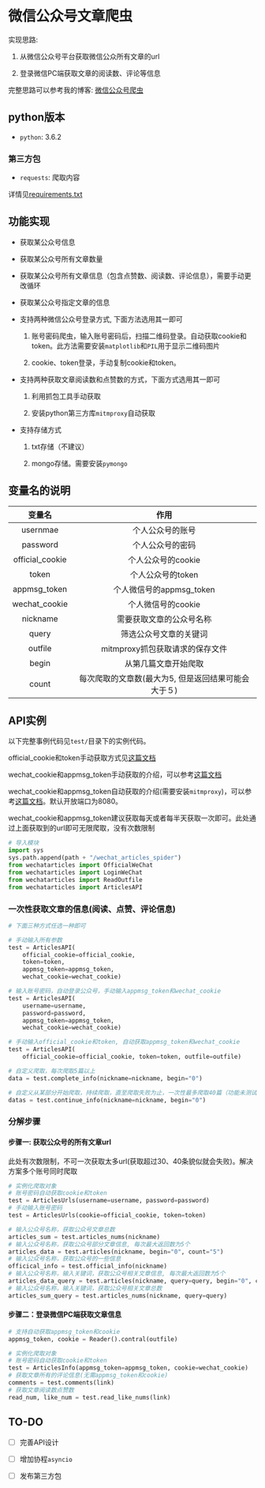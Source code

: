 # 微信公众号文章爬虫

实现思路:

1. 从微信公众号平台获取微信公众所有文章的url

2. 登录微信PC端获取文章的阅读数、评论等信息

完整思路可以参考我的博客: [微信公众号爬虫](http://blog.csdn.net/wnma3mz/article/details/78570580)

## python版本

- `python`: 3.6.2

### 第三方包

- `requests`: 爬取内容

详情见[requirements.txt](https://github.com/wnma3mz/wechat_articles_spider/blob/master/requirements.txt)

## 功能实现

- 获取某公众号信息

- 获取某公众号所有文章数量

- 获取某公众号所有文章信息（包含点赞数、阅读数、评论信息），需要手动更改循环

- 获取某公众号指定文章的信息

- 支持两种微信公众号登录方式, 下面方法选用其一即可

    1. 账号密码爬虫，输入账号密码后，扫描二维码登录。自动获取cookie和token。此方法需要安装`matplotlib`和`PIL`用于显示二维码图片

    2. cookie、token登录，手动复制cookie和token。

- 支持两种获取文章阅读数和点赞数的方式，下面方式选用其一即可

    1. 利用抓包工具手动获取

    2. 安装python第三方库`mitmproxy`自动获取

- 支持存储方式

    1. txt存储（不建议）

    2. mongo存储。需要安装`pymongo`

## 变量名的说明

|     变量名      |        作用        |
| :-------------: | :----------------: |
|    usernmae     |  个人公众号的账号  |
|    password     |  个人公众号的密码  |
| official_cookie | 个人公众号的cookie |
|    token     |  个人公众号的token  |
|    appmsg_token     |  个人微信号的appmsg_token  |
| wechat_cookie | 个人微信号的cookie |
|    nickname     |  需要获取文章的公众号名称  |
|    query     | 筛选公众号文章的关键词  |
| outfile | mitmproxy抓包获取请求的保存文件 |
| begin | 从第几篇文章开始爬取 |
| count | 每次爬取的文章数(最大为5, 但是返回结果可能会大于５) |

## API实例

以下完整事例代码见`test/`目录下的实例代码。

official_cookie和token手动获取方式见[这篇文档](https://github.com/wnma3mz/wechat_articles_spider/blob/master/docs/get_cookie_token.md)

wechat_cookie和appmsg_token手动获取的介绍，可以参考[这篇文档](https://github.com/wnma3mz/wechat_articles_spider/blob/master/docs/get_appmsg_token.md)

wechat_cookie和appmsg_token自动获取的介绍(需要安装`mitmproxy`)，可以参考[这篇文档](https://github.com/wnma3mz/wechat_articles_spider/blob/master/docs/关于自动获取微信参数.md)。默认开放端口为8080。


wechat_cookie和appmsg_token建议获取每天或者每半天获取一次即可。此处通过上面获取到的url即可无限爬取，没有次数限制

```python
# 导入模块
import sys
sys.path.append(path + "/wechat_articles_spider")
from wechatarticles import OfficialWeChat
from wechatarticles import LoginWeChat
from wechatarticles import ReadOutfile
from wechatarticles import ArticlesAPI
```

### 一次性获取文章的信息(阅读、点赞、评论信息)

```python
# 下面三种方式任选一种即可

# 手动输入所有参数
test = ArticlesAPI(
    official_cookie=official_cookie,
    token=token,
    appmsg_token=appmsg_token,
    wechat_cookie=wechat_cookie)

# 输入账号密码，自动登录公众号，手动输入appmsg_token和wechat_cookie
test = ArticlesAPI(
    username=username,
    password=password,
    appmsg_token=appmsg_token,
    wechat_cookie=wechat_cookie)

# 手动输入official_cookie和token, 自动获取appmsg_token和wechat_cookie
test = ArticlesAPI(
    official_cookie=official_cookie, token=token, outfile=outfile)

# 自定义爬取，每次爬取5篇以上
data = test.complete_info(nickname=nickname, begin="0")

# 自定义从某部分开始爬取，持续爬取，直至爬取失败为止，一次性最多爬取40篇（功能未测试，欢迎尝试）
datas = test.continue_info(nickname=nickname, begin="0")

```

### 分解步骤
#### 步骤一: 获取公众号的所有文章url

此处有次数限制，不可一次获取太多url(获取超过30、40条貌似就会失败)。解决方案多个账号同时爬取

```python
# 实例化爬取对象
# 账号密码自动获取cookie和token
test = ArticlesUrls(username=username, password=password)
# 手动输入账号密码
test = ArticlesUrls(cookie=official_cookie, token=token)

# 输入公众号名称，获取公众号文章总数
articles_sum = test.articles_nums(nickname)
# 输入公众号名称，获取公众号部分文章信息, 每次最大返回数为5个
articles_data = test.articles(nickname, begin="0", count="5")
# 输入公众号名称，获取公众号的一些信息
officical_info = test.official_info(nickname)
# 输入公众号名称，输入关键词，获取公众号相关文章信息, 每次最大返回数为5个
articles_data_query = test.articles(nickname, query=query, begin="0", count="5")
# 输入公众号名称，输入关键词，获取公众号相关文章总数
articles_sum_query = test.articles_nums(nickname, query=query)
```

#### 步骤二：登录微信PC端获取文章信息

```python
# 支持自动获取appmsg_token和cookie
appmsg_token, cookie = Reader().contral(outfile)

# 实例化爬取对象
# 账号密码自动获取cookie和token
test = ArticlesInfo(appmsg_token=appmsg_token, cookie=wechat_cookie)
# 获取文章所有的评论信息(无需appmsg_token和cookie)
comments = test.comments(link)
# 获取文章阅读数点赞数
read_num, like_num = test.read_like_nums(link)
```

## TO-DO

- [ ] 完善API设计

- [ ] 增加协程`asyncio`

- [ ] 发布第三方包